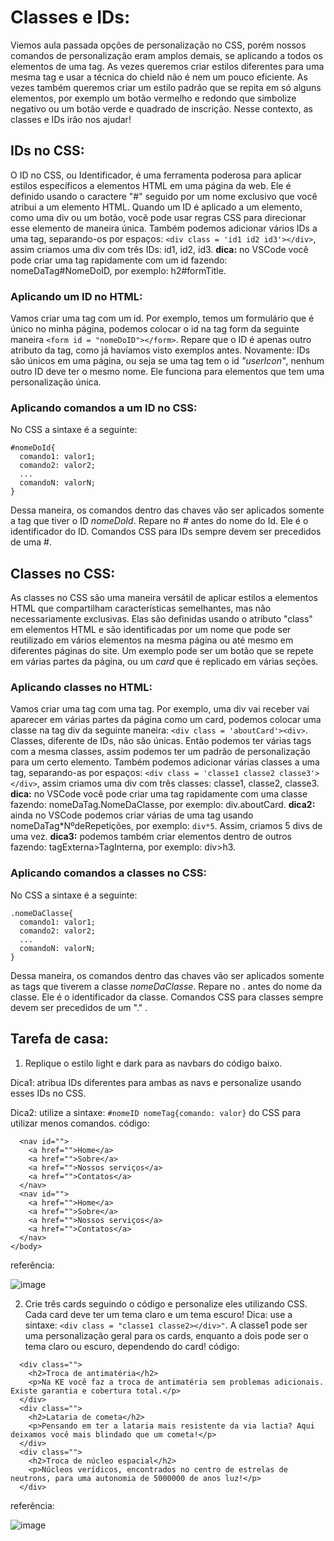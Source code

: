 # Classes e IDs:

Viemos aula passada opções de personalização no CSS, porém nossos comandos de personalização eram amplos demais, se aplicando a todos os elementos de uma tag. As vezes queremos criar estilos diferentes para uma mesma tag e usar a técnica do chield não é nem um pouco eficiente. As vezes também queremos criar um estilo padrão que se repita em só alguns elementos, por exemplo um botão vermelho e redondo que simbolize negativo ou um botão verde e quadrado de inscrição. Nesse contexto, as classes e IDs irão nos ajudar!

## IDs no CSS:
O ID no CSS, ou Identificador, é uma ferramenta poderosa para aplicar estilos específicos a elementos HTML em uma página da web. Ele é definido usando o caractere "#" seguido por um nome exclusivo que você atribui a um elemento HTML. Quando um ID é aplicado a um elemento, como uma div ou um botão, você pode usar regras CSS para direcionar esse elemento de maneira única. Também podemos adicionar vários IDs a uma tag, separando-os por espaços: `<div class = 'id1 id2 id3'></div>`, assim criamos uma div com três IDs: id1, id2, id3.
**dica:** no VSCode você pode criar uma tag rapidamente com um id fazendo: nomeDaTag#NomeDoID, por exemplo: h2#formTitle.

### Aplicando um ID no HTML:
Vamos criar uma tag com um id. Por exemplo, temos um formulário que é único no minha página, podemos colocar o id na tag form da seguinte maneira `<form id = "nomeDoID"></form>`. Repare que o ID é apenas outro atributo da tag, como já havíamos visto exemplos antes. Novamente: IDs são únicos em uma página, ou seja se uma tag tem o id _"userIcon"_, nenhum outro ID deve ter o mesmo nome. Ele funciona para elementos que tem uma personalização única.

### Aplicando comandos a um ID no CSS:
No CSS a sintaxe é a seguinte:
```
#nomeDoId{
  comando1: valor1;
  comando2: valor2;
  ...
  comandoN: valorN;
}
```
Dessa maneira, os comandos dentro das chaves vão ser aplicados somente a tag que tiver o ID _nomeDoId_. Repare no # antes do nome do Id. Ele é o identificador do ID. Comandos CSS para IDs sempre devem ser precedidos de uma #.

## Classes no CSS:
As classes no CSS são uma maneira versátil de aplicar estilos a elementos HTML que compartilham características semelhantes, mas não necessariamente exclusivas. Elas são definidas usando o atributo "class" em elementos HTML e são identificadas por um nome que pode ser reutilizado em vários elementos na mesma página ou até mesmo em diferentes páginas do site. Um exemplo pode ser um botão que se repete em várias partes da página, ou um _card_ que é replicado em várias seções.

### Aplicando classes no HTML:
Vamos criar uma tag com uma tag. Por exemplo, uma div vai receber vai aparecer em várias partes da página como um card, podemos colocar uma classe na tag div da seguinte maneira: `<div class = 'aboutCard'><div>`. Classes, diferente de IDs, não são únicas. Então podemos ter várias tags com a mesma classes, assim podemos ter um padrão de personalização para um certo elemento. Também podemos adicionar várias classes a uma tag, separando-as por espaços: `<div class = 'classe1 classe2 classe3'></div>`, assim criamos uma div com três classes: classe1, classe2, classe3.
**dica:** no VSCode você pode criar uma tag rapidamente com uma classe fazendo: nomeDaTag.NomeDaClasse, por exemplo: div.aboutCard.
**dica2:** ainda no VSCode podemos criar várias de uma tag usando nomeDaTag*NºdeRepetições, por exemplo: `div*5`. Assim, criamos 5 divs de uma vez.
**dica3:** podemos também criar elementos dentro de outros fazendo: tagExterna>TagInterna, por exemplo: div>h3.

### Aplicando comandos a classes no CSS:
No CSS a sintaxe é a seguinte:
```
.nomeDaClasse{
  comando1: valor1;
  comando2: valor2;
  ...
  comandoN: valorN;
}
```
Dessa maneira, os comandos dentro das chaves vão ser aplicados somente as tags que tiverem a classe _nomeDaClasse_. Repare no . antes do nome da classe. Ele é o identificador da classe. Comandos CSS para classes sempre devem ser precedidos de um "." .
 
## Tarefa de casa:

1. Replique o estilo light e dark para as navbars do código baixo.

Dica1: atribua IDs diferentes para ambas as navs e personalize usando esses IDs no CSS.

Dica2: utilize a sintaxe: `#nomeID nomeTag{comando: valor}` do CSS para utilizar menos comandos.
código:
```
  <nav id="">
    <a href="">Home</a>
    <a href="">Sobre</a>
    <a href="">Nossos serviços</a>
    <a href="">Contatos</a>
  </nav>
  <nav id="">
    <a href="">Home</a>
    <a href="">Sobre</a>
    <a href="">Nossos serviços</a>
    <a href="">Contatos</a>
  </nav>
</body>
```
referência:

![image](https://github.com/Johnvasc/GTi_Capacitacao/assets/39773960/55d98a41-3d8c-46bb-a9d7-94d70eb0744d)


2. Crie três cards seguindo o código e personalize eles utilizando CSS. Cada card deve ter um tema claro e um tema escuro!
Dica: use a sintaxe: `<div class = "classe1 classe2></div>"`. A classe1 pode ser uma personalização geral para os cards, enquanto a dois pode ser o tema claro ou escuro, dependendo do card!
código:
```
  <div class="">
    <h2>Troca de antimatéria</h2>
    <p>Na KE você faz a troca de antimatéria sem problemas adicionais. Existe garantia e cobertura total.</p>
  </div>
  <div class="">
    <h2>Lataria de cometa</h2>
    <p>Pensando em ter a lataria mais resistente da via lactia? Aqui deixamos você mais blindado que um cometa!</p>
  </div>
  <div class="">
    <h2>Troca de núcleo espacial</h2>
    <p>Núcleos verídicos, encontrados no centro de estrelas de neutrons, para uma autonomia de 5000000 de anos luz!</p>
  </div>
```
referência:

![image](https://github.com/Johnvasc/GTi_Capacitacao/assets/39773960/61c60070-1b9d-4852-bdc2-ed1376720217)
